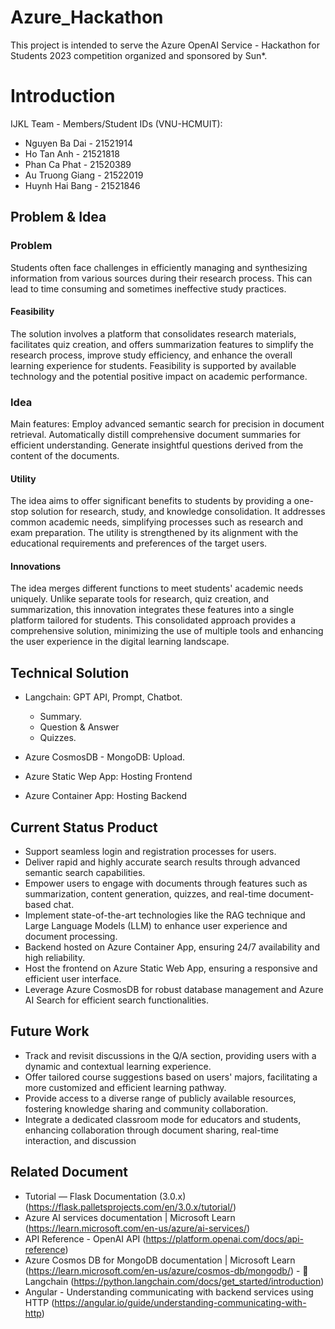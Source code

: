 # Azure_Hackathon
This project is intended to serve the Azure OpenAI Service - Hackathon for Students 2023 competition organized and sponsored by Sun*.

# Introduction
IJKL Team - Members/Student IDs (VNU-HCMUIT):
- Nguyen Ba Dai - 21521914
- Ho Tan Anh - 21521818
- Phan Ca Phat - 21520389
- Au Truong Giang - 21522019 
- Huynh Hai Bang - 21521846 

## Problem & Idea
### Problem
Students often face challenges in efficiently managing and synthesizing information from various sources during their research process. This can lead to time consuming and sometimes ineffective study practices. 

#### Feasibility
The solution involves a platform that consolidates research materials, facilitates quiz creation, and offers summarization features to simplify the research process, improve study efficiency, and enhance the overall learning experience for students. Feasibility is supported by available technology and the potential positive impact on academic performance.

### Idea
Main features:
Employ advanced semantic search for precision in document retrieval.
Automatically distill comprehensive document summaries for efficient understanding.
Generate insightful questions derived from the content of the documents.

#### Utility
The idea aims to offer significant benefits to students by providing a one-stop solution for research, study, and knowledge consolidation. It addresses common academic needs, simplifying processes such as research and exam preparation. The utility is strengthened by its alignment with the educational requirements and preferences of the target users.

#### Innovations
The idea merges different functions to meet students' academic needs uniquely. Unlike separate tools for research, quiz creation, and summarization, this innovation integrates these features into a single platform tailored for students. This consolidated approach provides a comprehensive solution, minimizing the use of multiple tools and enhancing the user experience in the digital learning landscape.

## Technical Solution
- Langchain: GPT API, Prompt, Chatbot.
  + Summary.
  + Question & Answer
  + Quizzes.

- Azure CosmosDB - MongoDB: Upload.
- Azure Static Wep App: Hosting Frontend
- Azure Container App: Hosting Backend

## Current Status Product
- Support seamless login and registration processes for users.
- Deliver rapid and highly accurate search results through advanced semantic search capabilities.
- Empower users to engage with documents through features such as summarization, content generation, quizzes, and real-time document-based chat.
- Implement state-of-the-art technologies like the RAG technique and Large Language Models (LLM) to enhance user experience and document processing.
- Backend hosted on Azure Container App, ensuring 24/7 availability and high reliability.
- Host the frontend on Azure Static Web App, ensuring a responsive and efficient user interface.
- Leverage Azure CosmosDB for robust database management and Azure AI Search for efficient search functionalities.

## Future Work
- Track and revisit discussions in the Q/A section, providing users with a dynamic and contextual learning experience.
- Offer tailored course suggestions based on users' majors, facilitating a more customized and efficient learning pathway.
- Provide access to a diverse range of publicly available resources, fostering knowledge sharing and community collaboration.
- Integrate a dedicated classroom mode for educators and students, enhancing collaboration through document sharing, real-time interaction, and discussion

## Related Document
- Tutorial — Flask Documentation (3.0.x) (https://flask.palletsprojects.com/en/3.0.x/tutorial/)
- Azure AI services documentation | Microsoft Learn (https://learn.microsoft.com/en-us/azure/ai-services/)
- API Reference - OpenAI API (https://platform.openai.com/docs/api-reference)
- Azure Cosmos DB for MongoDB documentation | Microsoft Learn (https://learn.microsoft.com/en-us/azure/cosmos-db/mongodb/)
️- 🔗 Langchain (https://python.langchain.com/docs/get_started/introduction)
- Angular - Understanding communicating with backend services using HTTP (https://angular.io/guide/understanding-communicating-with-http)
